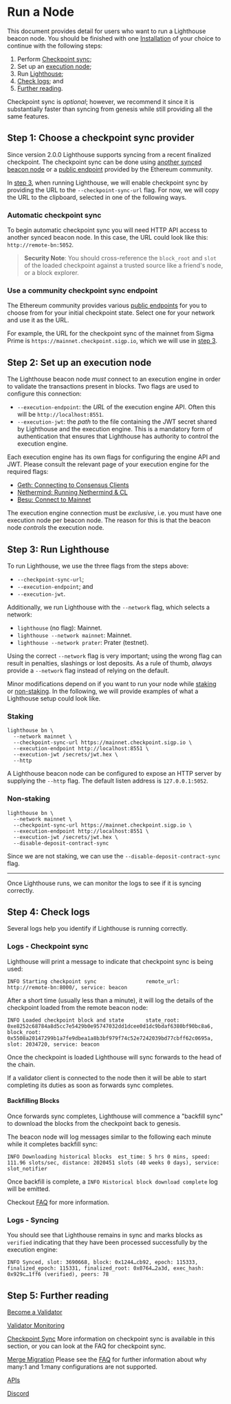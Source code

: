 # Run a Node

This document provides detail for users who want to run a Lighthouse beacon node.
You should be finished with one [Installation](./installation.md) of your choice to continue with the following steps:

1. Perform [Checkpoint sync](#step-1-checkpoint-sync);
1. Set up an [execution node](#step-2-set-up-an-execution-node);
1. Run [Lighthouse](#step-3-run-lighthouse);
1. [Check logs](#step-4-check-logs); and
1. [Further reading](#step-5-further-reading).

Checkpoint sync is *optional*; however,  we recommend it since it is substantially faster
than syncing from genesis while still providing all the same features.

## Step 1: Choose a checkpoint sync provider

Since version 2.0.0 Lighthouse supports syncing from a recent finalized checkpoint.
The checkpoint sync can be done using [another synced beacon node](#automatic-checkpoint-sync) or a [public endpoint](#use-a-community-checkpoint-sync-endpoint) provided by the Ethereum community.

In [step 3](#step-3-run-lighthouse), when running Lighthouse,
we will enable checkpoint sync by providing the URL to the `--checkpoint-sync-url` flag.
For now, we will copy the URL to the clipboard, selected in one of the following ways.

### Automatic checkpoint sync

To begin automatic checkpoint sync you will need HTTP API access to another synced beacon node.
In this case, the URL could look like this: `http://remote-bn:5052`.

> **Security Note**: You should cross-reference the `block_root` and `slot` of the loaded checkpoint
> against a trusted source like a friend's node, or a block explorer.

### Use a community checkpoint sync endpoint

The Ethereum community provides various [public endpoints](https://eth-clients.github.io/checkpoint-sync-endpoints/) for you to choose from for your initial checkpoint state. Select one for your network and use it as the URL.

For example, the URL for the checkpoint sync of the mainnet from Sigma Prime is `https://mainnet.checkpoint.sigp.io`,
which we will use in [step 3](#step-3-run-lighthouse).

## Step 2: Set up an execution node

The Lighthouse beacon node *must* connect to an execution engine in order to validate the transactions
present in blocks. Two flags are used to configure this connection:

- `--execution-endpoint`: the *URL* of the execution engine API. Often this will be
  `http://localhost:8551`.
- `--execution-jwt`: the *path* to the file containing the JWT secret shared by Lighthouse and the
  execution engine. This is a mandatory form of authentication that ensures that Lighthouse
has authority to control the execution engine.

Each execution engine has its own flags for configuring the engine API and JWT.
Please consult the relevant page of your execution engine for the required flags:

- [Geth: Connecting to Consensus Clients](https://geth.ethereum.org/docs/interface/consensus-clients)
- [Nethermind: Running Nethermind & CL](https://docs.nethermind.io/nethermind/first-steps-with-nethermind/running-nethermind-post-merge)
- [Besu: Connect to Mainnet](https://besu.hyperledger.org/en/stable/public-networks/get-started/connect/mainnet/)

The execution engine connection must be *exclusive*, i.e. you must have one execution node
per beacon node. The reason for this is that the beacon node _controls_ the execution node.

## Step 3: Run Lighthouse

To run Lighthouse, we use the three flags from the steps above:
- `--checkpoint-sync-url`;
- `--execution-endpoint`; and
- `--execution-jwt`.

Additionally, we run Lighthouse with the `--network` flag, which selects a network:

- `lighthouse` (no flag): Mainnet.
- `lighthouse --network mainnet`: Mainnet.
- `lighthouse --network prater`: Prater (testnet).

Using the correct `--network` flag is very important; using the wrong flag can
result in penalties, slashings or lost deposits. As a rule of thumb, *always*
provide a `--network` flag instead of relying on the default.

Minor modifications depend on if you want to run your node while [staking](#staking) or [non-staking](#non-staking).
In the following, we will provide examples of what a Lighthouse setup could look like.

### Staking

```
lighthouse bn \
  --network mainnet \
  --checkpoint-sync-url https://mainnet.checkpoint.sigp.io \
  --execution-endpoint http://localhost:8551 \
  --execution-jwt /secrets/jwt.hex \
  --http
```

A Lighthouse beacon node can be configured to expose an HTTP server by supplying the `--http` flag. The default listen address is `127.0.0.1:5052`.

### Non-staking

``` 
lighthouse bn \
  --network mainnet \
  --checkpoint-sync-url https://mainnet.checkpoint.sigp.io \
  --execution-endpoint http://localhost:8551 \
  --execution-jwt /secrets/jwt.hex \
  --disable-deposit-contract-sync
```

Since we are not staking, we can use the `--disable-deposit-contract-sync` flag.

---

Once Lighthouse runs, we can monitor the logs to see if it is syncing correctly.

## Step 4: Check logs
Several logs help you identify if Lighthouse is running correctly. 

### Logs - Checkpoint sync
Lighthouse will print a message to indicate that checkpoint sync is being used:

```
INFO Starting checkpoint sync                remote_url: http://remote-bn:8000/, service: beacon
```

After a short time (usually less than a minute), it will log the details of the checkpoint
loaded from the remote beacon node:

```
INFO Loaded checkpoint block and state       state_root: 0xe8252c68784a8d5cc7e5429b0e95747032dd1dcee0d1dc9bdaf6380bf90bc8a6, block_root: 0x5508a20147299b1a7fe9dbea1a8b3bf979f74c52e7242039bd77cbff62c0695a, slot: 2034720, service: beacon
```

Once the checkpoint is loaded Lighthouse will sync forwards to the head of the chain.

If a validator client is connected to the node then it will be able to start completing its duties
as soon as forwards sync completes.

#### Backfilling Blocks

Once forwards sync completes, Lighthouse will commence a "backfill sync" to download the blocks
from the checkpoint back to genesis.

The beacon node will log messages similar to the following each minute while it completes backfill
sync:

```
INFO Downloading historical blocks  est_time: 5 hrs 0 mins, speed: 111.96 slots/sec, distance: 2020451 slots (40 weeks 0 days), service: slot_notifier
```

Once backfill is complete, a `INFO Historical block download complete` log will be emitted.

Checkout [FAQ](./checkpoint-sync.md#faq) for more information.

### Logs - Syncing

You should see that Lighthouse remains in sync and marks blocks
as `verified` indicating that they have been processed successfully by the execution engine:

```
INFO Synced, slot: 3690668, block: 0x1244…cb92, epoch: 115333, finalized_epoch: 115331, finalized_root: 0x0764…2a3d, exec_hash: 0x929c…1ff6 (verified), peers: 78
```


## Step 5: Further reading
[Become a Validator](./mainnet-validator.md)

[Validator Monitoring](./validator-monitoring.md)

[Checkpoint Sync](./checkpoint-sync.md)
More information on checkpoint sync is available in this section, or you can look at the FAQ for checkpoint sync.

[Merge Migration](./merge-migration.md)
Please
see the [FAQ](./merge-migration.md#faq) for further information about why many:1 and 1:many configurations are not
supported.

[APIs](./api.md)

[Discord](https://discord.gg/cyAszAh)